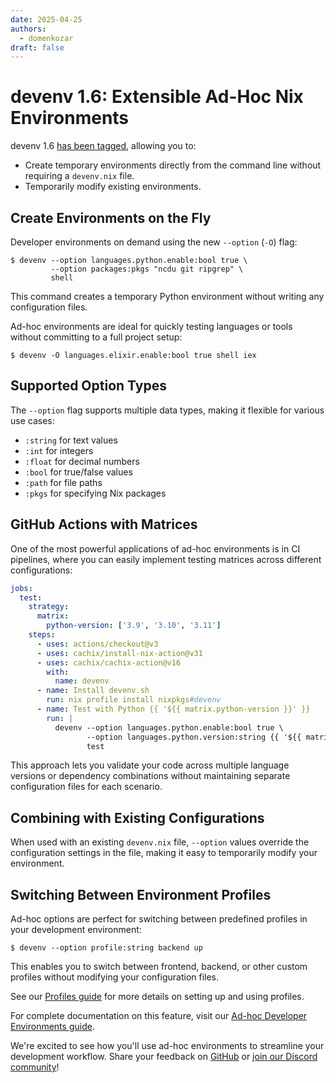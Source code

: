 ```yaml
---
date: 2025-04-25
authors:
  - domenkozar
draft: false
---
```


# devenv 1.6: Extensible Ad-Hoc Nix Environments

devenv 1.6 [has been tagged](https://github.com/cachix/devenv/releases/tag/v1.6), allowing you to:

- Create temporary environments directly from the command line without requiring a `devenv.nix` file.
- Temporarily modify existing environments.

## Create Environments on the Fly

Developer environments on demand using the new `--option` (`-O`) flag:

```shell-session
$ devenv --option languages.python.enable:bool true \
         --option packages:pkgs "ncdu git ripgrep" \
         shell
```

This command creates a temporary Python environment without writing any configuration files.

Ad-hoc environments are ideal for quickly testing languages or tools without committing to a full project setup:

```shell-session
$ devenv -O languages.elixir.enable:bool true shell iex
```

## Supported Option Types

The `--option` flag supports multiple data types, making it flexible for various use cases:

- `:string` for text values
- `:int` for integers
- `:float` for decimal numbers
- `:bool` for true/false values
- `:path` for file paths
- `:pkgs` for specifying Nix packages

## GitHub Actions with Matrices

One of the most powerful applications of ad-hoc environments is in CI pipelines, where you can easily implement testing matrices across different configurations:

```yaml
jobs:
  test:
    strategy:
      matrix:
        python-version: ['3.9', '3.10', '3.11']
    steps:
      - uses: actions/checkout@v3
      - uses: cachix/install-nix-action@v31
      - uses: cachix/cachix-action@v16
        with:
          name: devenv
      - name: Install devenv.sh
        run: nix profile install nixpkgs#devenv
      - name: Test with Python {{ '${{ matrix.python-version }}' }}
        run: |
          devenv --option languages.python.enable:bool true \
                 --option languages.python.version:string {{ '${{ matrix.python-version }}' }} \
                 test
```

This approach lets you validate your code across multiple language versions or dependency combinations without maintaining separate configuration files for each scenario.

## Combining with Existing Configurations

When used with an existing `devenv.nix` file, `--option` values override the configuration settings in the file, making it easy to temporarily modify your environment.

## Switching Between Environment Profiles

Ad-hoc options are perfect for switching between predefined profiles in your development environment:

```shell-session
$ devenv --option profile:string backend up
```

This enables you to switch between frontend, backend, or other custom profiles without modifying your configuration files.

See our [Profiles guide](https://devenv.sh/profiles/) for more details on setting up and using profiles.

For complete documentation on this feature, visit our [Ad-hoc Developer Environments guide](https://devenv.sh/ad-hoc-developer-environments/).

We're excited to see how you'll use ad-hoc environments to streamline your development workflow. Share your feedback on [GitHub](https://github.com/cachix/devenv) or [join our Discord community](https://discord.gg/MycroftAI)!
